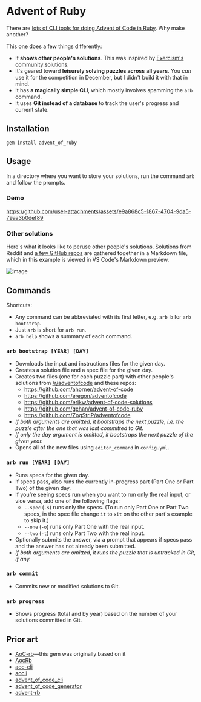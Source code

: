 # Advent of Ruby

There are [lots of CLI tools for doing Advent of Code in Ruby](#prior-art). Why make another?

This one does a few things differently:

- It **shows other people's solutions**. This was inspired by [Exercism's community solutions](https://exercism.org/tracks/ruby/exercises/circular-buffer/solutions).
- It's geared toward **leisurely solving puzzles across all years**. You *can* use it for the competition in December, but I didn't build it with that in mind.
- It has **a magically simple CLI**, which mostly involves spamming the `arb` command.
- It uses **Git instead of a database** to track the user's progress and current state.

## Installation

```
gem install advent_of_ruby
```

## Usage

In a directory where you want to store your solutions, run the command `arb` and follow the prompts.

### Demo

https://github.com/user-attachments/assets/e9a868c5-1867-4704-9da5-79aa3b0def89

### Other solutions

Here's what it looks like to peruse other people's solutions. Solutions from Reddit and [a few GitHub repos](#arb-bootstrap-year-day) are gathered together in a Markdown file, which in this example is viewed in VS Code's Markdown preview.

![image](https://github.com/user-attachments/assets/1c2330e8-ff57-4669-bfe0-dcb05ae89bea)

## Commands

Shortcuts:

- Any command can be abbreviated with its first letter, e.g. `arb b` for `arb bootstrap`.
- Just `arb` is short for `arb run`.
- `arb help` shows a summary of each command.

### `arb bootstrap [YEAR] [DAY]`

- Downloads the input and instructions files for the given day.
- Creates a solution file and a spec file for the given day.
- Creates two files (one for each puzzle part) with other people's solutions from [/r/adventofcode](https://www.reddit.com/r/adventofcode) and these repos:
  - <https://github.com/ahorner/advent-of-code>
  - <https://github.com/eregon/adventofcode>
  - <https://github.com/erikw/advent-of-code-solutions>
  - <https://github.com/gchan/advent-of-code-ruby>
  - <https://github.com/ZogStriP/adventofcode>
- *If both arguments are omitted, it bootstraps the next puzzle, i.e. the puzzle after the one that was last committed to Git.*
- *If only the day argument is omitted, it bootstraps the next puzzle of the given year.*
- Opens all of the new files using `editor_command` in `config.yml`.

### `arb run [YEAR] [DAY]`

- Runs specs for the given day.
- If specs pass, also runs the currently in-progress part (Part One or Part Two) of the given day.
- If you're seeing specs run when you want to run only the real input, or vice versa, add one of the following flags:
  - `--spec` (`-s`) runs only the specs. (To run only Part One or Part Two specs, in the spec file change `it` to `xit` on the other part's example to skip it.)
  - `--one` (`-o`) runs only Part One with the real input.
  - `--two` (`-t`) runs only Part Two with the real input.
- Optionally submits the answer, via a prompt that appears if specs pass and the answer has not already been submitted.
- *If both arguments are omitted, it runs the puzzle that is untracked in Git, if any.*

### `arb commit`

- Commits new or modified solutions to Git.

### `arb progress`

- Shows progress (total and by year) based on the number of your solutions committed in Git.

## Prior art

- [AoC-rb](https://github.com/Keirua/aoc-cli)—this gem was originally based on it
- [AocRb](https://github.com/pacso/aoc_rb)
- [aoc-cli](https://github.com/apexatoll/aoc-cli)
- [aocli](https://github.com/astley92/aocli)
- [advent_of_code_cli](https://github.com/egiurleo/advent_of_code_cli)
- [advent_of_code_generator](https://github.com/Tyflomate/advent_of_code_generator)
- [advent-rb](https://github.com/dnlgrv/advent-rb)
